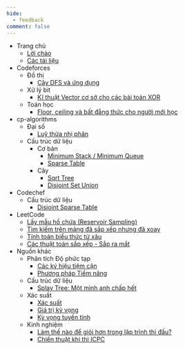 ```yaml
---
hide:
  - feedback
comment: false
---
```


- Trang chủ
    - [Lời chào](index.md)
    - [Các tài liệu](navigation.md)
- Codeforces
    - Đồ thị
        - [Cây DFS và ứng dụng](Codeforces/graph/dfs_tree/dfs_tree.md)
    - Xử lý bit
        - [Kĩ thuật Vector cơ sở cho các bài toán XOR](Codeforces/bit_manipulation/xor_basis/xor_basis.md)
    - Toán học
        - [Floor, ceiling và bất đẳng thức cho người mới học](Codeforces/math/floors_ceilings_inequalities/floors_ceilings_inequalities.md)
        <!-- - [Tổng và Giá trị kỳ vọng](Codeforces/math/sums_and_expected_value/sums_and_expected_value.md)
        - [Xác suất 101, bí ẩn đằng sau Martingales và các bài tập ứng dụng - Sắp ra mắt](Codeforces/math/martingales/martingales.md) -->
- cp-algorithms
    - Đại số
        - [Luỹ thừa nhị phân](cp-algorithms/algebra/binary_exponentiation/binary_exponentiation.md)
    - Cấu trúc dữ liệu
        - Cơ bản
            - [Minimum Stack / Minimum Queue](cp-algorithms/data_structures/fundamentals/min_stack_min_queue/min_stack_min_queue.md)
            - [Sparse Table](cp-algorithms/data_structures/fundamentals/sparse_table/sparse_table.md)
        - Cây
            - [Sqrt Tree](cp-algorithms/data_structures/trees/sqrt_tree/sqrt_tree.md)
            - [Disjoint Set Union](cp-algorithms/data_structures/trees/dsu/dsu.md)
- Codechef
    - Cấu trúc dữ liệu
        - [Disjoint Sparse Table](Codechef/data_structures/disjoint_sparse_table/disjoint_sparse_table.md)
- LeetCode
    - [Lấy mẫu hồ chứa (Reservoir Sampling)](LeetCode/reservoir_sampling/reservoir_sampling.md)
    - [Tìm kiếm trên mảng đã sắp xếp nhưng đã xoay](LeetCode/search_in_rotated_sorted_array/search_in_rotated_sorted_array.md)
    - [Tính toán biểu thức từ xâu](LeetCode/basic_calculator/basic_calculator.md)
    - [Các thuật toán sắp xếp - Sắp ra mắt](LeetCode/sorting/sorting.md)
- Nguồn khác
    - Phân tích Độ phức tạp
        - [Các ký hiệu tiệm cận](Misc/complexity_analysis/asymptotic_notations/asymptotic_notations.md)
        - [Phương pháp Tiềm năng](Misc/complexity_analysis/potential_method/potential_method.md)
    - Cấu trúc dữ liệu
        - [Splay Tree: Một mình anh chấp hết](Misc/data_structures/splay_tree/splay_tree.md)
    - Xác suất
        - [Xác suất](Misc/probability/probability/probability.md)
        - [Giá trị kỳ vọng](Misc/probability/expected_value/expected_value.md)
        - [Kỳ vọng tuyến tính](Misc/probability/linearity_of_expectation/linearity_of_expectation.md)
    - Kinh nghiệm
        - [Làm thế nào để giỏi hơn trong lập trình thi đấu?](Misc/experience/being_better/being_better.md)
        - [Chiến thuật khi thi ICPC](Misc/experience/icpc_strategy/icpc_strategy.md)